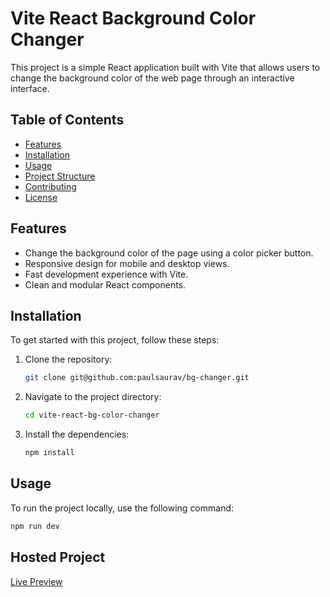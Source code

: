 # Vite React Background Color Changer

This project is a simple React application built with Vite that allows users to change the background color of the web page through an interactive interface.

## Table of Contents
- [Features](#features)
- [Installation](#installation)
- [Usage](#usage)
- [Project Structure](#project-structure)
- [Contributing](#contributing)
- [License](#license)

## Features
- Change the background color of the page using a color picker button.
- Responsive design for mobile and desktop views.
- Fast development experience with Vite.
- Clean and modular React components.

## Installation

To get started with this project, follow these steps:

1. Clone the repository:
    ```sh
    git clone git@github.com:paulsaurav/bg-changer.git
    ```
2. Navigate to the project directory:
    ```sh
    cd vite-react-bg-color-changer
    ```
3. Install the dependencies:
    ```sh
    npm install
    ```

## Usage

To run the project locally, use the following command:
```sh
npm run dev
```
## Hosted Project
[Live Preview](https://bg-changer-xi.vercel.app/)
